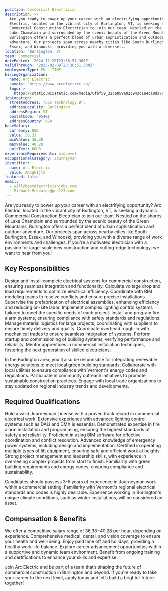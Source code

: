 ```yaml
---
position: Commercial Electrician
description: >-
  Are you ready to power up your career with an electrifying opportunity? Arc
  Electric, located in the vibrant city of Burlington, VT, is seeking a dynamic
  Commercial Construction Electrician to join our team. Nestled on the shores of
  Lake Champlain and surrounded by the scenic beauty of the Green Mountains,
  Burlington offers a perfect blend of urban sophistication and outdoor
  adventure. Our projects span across nearby cities like South Burlington,
  Essex, and Winooski, providing you with a diverse...
location: 'Burlington, VT'
team: Commercial
datePosted: '2024-12-28T23:36:51.300Z'
validThrough: '2025-02-09T23:36:51.300Z'
employmentType: FULL_TIME
hiringOrganization:
  name: Arc Electric
  sameAs: 'https://www.arcelectric.co/'
  logo: >-
    https://static.wixstatic.com/media/6fbf59_32ce059a02c943c1a4ca0da76effedcc~mv2.png/v1/fill/w_116,h_80,al_c,q_85,usm_0.66_1.00_0.01,enc_avif,quality_auto/Arc%20Electric%20Logo.png
jobLocation:
  streetAddress: 7365 Technology Dr.
  addressLocality: Burlington
  addressRegion: VT
  postalCode: '05401'
  addressCountry: USA
baseSalary:
  currency: USD
  value: 38.33
  minValue: 36.38
  maxValue: 40.28
  unitText: HOUR
experienceRequirements: midLevel
occupationalCategory: Journeyman
identifier:
  name: Arc Electric
  value: ARCqk1jlm
featured: false
email:
  - will@bestelectricianjobs.com
  - Michael.Mckeaige@pes123.com
---
```




Are you ready to power up your career with an electrifying opportunity? Arc Electric, located in the vibrant city of Burlington, VT, is seeking a dynamic Commercial Construction Electrician to join our team. Nestled on the shores of Lake Champlain and surrounded by the scenic beauty of the Green Mountains, Burlington offers a perfect blend of urban sophistication and outdoor adventure. Our projects span across nearby cities like South Burlington, Essex, and Winooski, providing you with a diverse range of work environments and challenges. If you're a motivated electrician with a passion for large-scale new construction and cutting-edge technology, we want to hear from you!

## Key Responsibilities
Design and install complete electrical systems for commercial construction, ensuring seamless integration and functionality. Calculate voltage drop and load requirements to optimize electrical efficiency. Coordinate with BIM modeling teams to resolve conflicts and ensure precise installations. Supervise the prefabrication of electrical assemblies, enhancing efficiency and reducing on-site labor. Implement complex lighting control systems tailored to meet the specific needs of each project. Install and program fire alarm systems, ensuring compliance with safety standards and regulations. Manage material logistics for large projects, coordinating with suppliers to ensure timely delivery and quality. Coordinate overhead rough-in with mechanical trades to ensure seamless integration of systems. Perform startup and commissioning of building systems, verifying performance and reliability. Mentor apprentices in commercial installation techniques, fostering the next generation of skilled electricians.

In the Burlington area, you'll also be responsible for integrating renewable energy solutions to meet local green building standards. Collaborate with local utilities to ensure compliance with Vermont's energy codes and regulations. Participate in community outreach initiatives to promote sustainable construction practices. Engage with local trade organizations to stay updated on regional industry trends and developments.

## Required Qualifications
Hold a valid Journeyman License with a proven track record in commercial electrical work. Extensive experience with advanced lighting control systems such as DALI and DMX is essential. Demonstrated expertise in fire alarm installation and programming, ensuring the highest standards of safety and reliability. Proficient in using BIM software for effective coordination and conflict resolution. Advanced knowledge of emergency power systems, including design and implementation. Certified in operating multiple types of lift equipment, ensuring safe and efficient work at heights. Strong project management and leadership skills, with experience in overseeing complex projects from start to finish. Familiarity with green building requirements and energy codes, ensuring compliance and sustainability.

Candidates should possess 3-5 years of experience in Journeyman work within a commercial setting. Familiarity with Vermont's regional electrical standards and codes is highly desirable. Experience working in Burlington's unique climate conditions, such as winter installations, will be considered an asset.

## Compensation & Benefits
We offer a competitive salary range of $36.38-$40.28 per hour, depending on experience. Comprehensive medical, dental, and vision coverage to ensure your health and well-being. Enjoy paid time off and holidays, providing a healthy work-life balance. Explore career advancement opportunities within a supportive and dynamic team environment. Benefit from ongoing training and certifications to enhance your skills and expertise. 

Join Arc Electric and be part of a team that’s shaping the future of commercial construction in Burlington and beyond. If you're ready to take your career to the next level, apply today and let’s build a brighter future together!